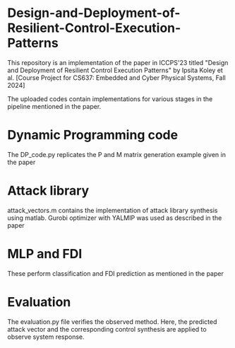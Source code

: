# Design-and-Deployment-of-Resilient-Control-Execution-Patterns
This repository is an implementation of the paper in ICCPS'23 titled "Design and Deployment of Resilient Control Execution Patterns" by Ipsita Koley et al. [Course Project for CS637: Embedded and Cyber Physical Systems, Fall 2024]

The uploaded codes contain implementations for various stages in the pipeline mentioned in the paper.
# Dynamic Programming code

The DP_code.py replicates the P and M matrix generation example given in the paper

# Attack library

attack_vectors.m contains the implementation of attack library synthesis using matlab. Gurobi optimizer with YALMIP was used as described in the paper

# MLP and FDI

These perform classification and FDI prediction as mentioned in the paper

# Evaluation
The evaluation.py file verifies the observed method. Here, the predicted attack vector and the corresponding control synthesis are applied to observe system response.

